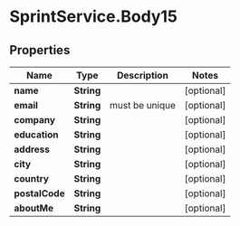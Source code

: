 # SprintService.Body15

## Properties

Name | Type | Description | Notes
------------ | ------------- | ------------- | -------------
**name** | **String** |  | [optional] 
**email** | **String** | must be unique | [optional] 
**company** | **String** |  | [optional] 
**education** | **String** |  | [optional] 
**address** | **String** |  | [optional] 
**city** | **String** |  | [optional] 
**country** | **String** |  | [optional] 
**postalCode** | **String** |  | [optional] 
**aboutMe** | **String** |  | [optional] 


